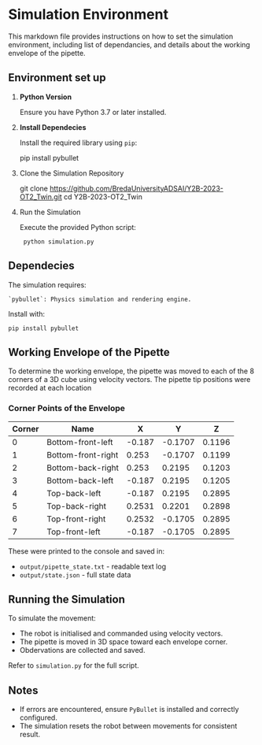 # Simulation Environment

This markdown file provides instructions on how to set the simulation environment, including list of dependancies, and details about the working envelope of the pipette.

## Environment set up

1. **Python Version**
    
    Ensure you have Python 3.7 or later installed.

2. **Install Dependecies**
   
    Install the required library using `pip`:

    pip install pybullet

3. Clone the Simulation Repository
 
    git clone https://github.com/BredaUniversityADSAI/Y2B-2023-OT2_Twin.git
    cd Y2B-2023-OT2_Twin

4. Run the Simulation

    Execute the provided Python script:

        python simulation.py

## Dependecies

The simulation requires:

    `pybullet`: Physics simulation and rendering engine.

Install with:

    pip install pybullet

## Working Envelope of the Pipette
To determine the working envelope, the pipette was moved to each of the 8 corners of a 3D cube using velocity vectors. The pipette tip positions were recorded at each location

### Corner Points of the Envelope

| Corner | Name               | X        | Y        | Z        |
|--------|--------------------|----------|----------|----------|
| 0      | Bottom-front-left  | -0.187   | -0.1707  | 0.1196   |
| 1      | Bottom-front-right | 0.253    | -0.1707  | 0.1199   |
| 2      | Bottom-back-right  | 0.253    | 0.2195   | 0.1203   |
| 3      | Bottom-back-left   | -0.187   | 0.2195   | 0.1205   |
| 4      | Top-back-left      | -0.187   | 0.2195   | 0.2895   |
| 5      | Top-back-right     | 0.2531   | 0.2201   | 0.2898   |
| 6      | Top-front-right    | 0.2532   | -0.1705  | 0.2895   |
| 7      | Top-front-left     | -0.187   | -0.1705  | 0.2895   |

These were printed to the console and saved in:
- `output/pipette_state.txt` - readable text log
- `output/state.json` - full state data

## Running the Simulation

To simulate the movement:
- The robot is initialised and commanded using velocity vectors.
- The pipette is moved in 3D space toward each envelope corner.
- Obdervations are collected and saved.

Refer to `simulation.py` for the full script. 


## Notes

- If errors are encountered, ensure `PyBullet` is installed and correctly configured.
- The simulation resets the robot between movements for consistent result.
